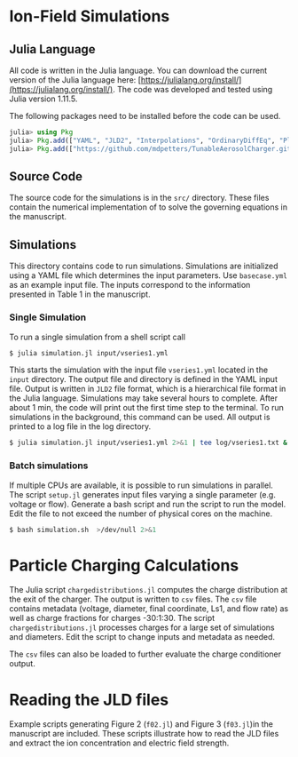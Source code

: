 # Ion-Field Simulations

## Julia Language

All code is written in the Julia language. You can download the current version of the Julia language here: [https://julialang.org/install/](https://julialang.org/install/). The code was developed and tested using Julia version 1.11.5.

The following packages need to be installed before the code can be used.

```julia
julia> using Pkg
julia> Pkg.add(["YAML", "JLD2", "Interpolations", "OrdinaryDiffEq", "Plots", "Roots", "QuadGK", "DataFrames", "CSV", "Random"])
julia> Pkg.add(["https://github.com/mdpetters/TunableAerosolCharger.git"])
```

## Source Code

The source code for the simulations is in the `src/` directory. These files contain the numerical implementation of to solve the governing equations in the manuscript.

## Simulations 

This directory contains code to run simulations. Simulations are initialized using a YAML file which determines the input parameters. Use `basecase.yml` as an example input file. The inputs correspond to the information presented in Table 1 in the manuscript.

### Single Simulation

To run a single simulation from a shell script call

```bash
$ julia simulation.jl input/vseries1.yml
```

This starts the simulation with the input file `vseries1.yml` located in the `input` directory. The output file and directory is defined in the YAML input file. Output is written in `JLD2` file format, which is a hierarchical file format in the Julia language. Simulations may take several hours to complete. After about 1 min, the code will print out the first time step to the terminal. To run simulations in the background, this command can be used. All output is printed to a log file in the log directory.

```bash
$ julia simulation.jl input/vseries1.yml 2>&1 | tee log/vseries1.txt &
```

### Batch simulations

If multiple CPUs are available, it is possible to run simulations in parallel. The script `setup.jl` generates input files varying a single parameter (e.g. voltage or flow). Generate a bash script and run the script to run the model. Edit the file to not exceed the number of physical cores on the machine.

```bash
$ bash simulation.sh  >/dev/null 2>&1
```

# Particle Charging Calculations

The Julia script `chargedistributions.jl` computes the charge distribution at the exit of the charger. The output is written to `csv` files. The `csv` file contains metadata (voltage, diameter, final coordinate, Ls1, and flow rate) as well as charge fractions for charges -30:1:30. The script `chargedistributions.jl` processes charges for a large set of simulations and diameters. Edit the script to change inputs and metadata as needed. 

The `csv` files can also be loaded to further evaluate the charge conditioner output.

# Reading the JLD files

Example scripts generating Figure 2 (`f02.jl`) and Figure 3 (`f03.jl`)in the manuscript are included. These scripts illustrate how to read the JLD files and extract the ion concentration and electric field strength.
